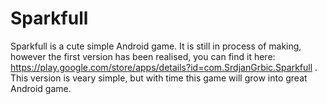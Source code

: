 # Sparkfull
Sparkfull is a cute simple Android game. 
It is still in process of making, however the first version has been realised, you can find it here: https://play.google.com/store/apps/details?id=com.SrdjanGrbic.Sparkfull . 
This version is veary simple, but with time this game will grow into great Android game. 
